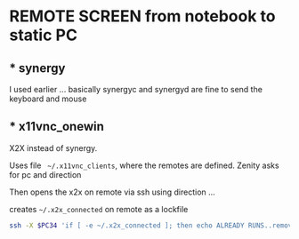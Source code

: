 # REMOTE SCREEN from notebook to static PC


## * synergy

   I used earlier ... basically synergyc and synergyd are fine to send the keyboard and mouse

## * x11vnc_onewin

  X2X instead of synergy.
  
  Uses file ``` ~/.x11vnc_clients```, where the remotes are defined. Zenity asks for pc and direction
  
 Then opens the x2x on remote via ssh using direction ...
  
 creates ```~/.x2x_connected``` on remote as a lockfile
 
```bash
ssh -X $PC34 'if [ -e ~/.x2x_connected ]; then echo ALREADY RUNS..remove .x2x_connected on $PC34; else  touch ~/.x2x_connected;x2x -east -from $DISPLAY -to :0; rm ~/.x2x_connected; fi'

```
